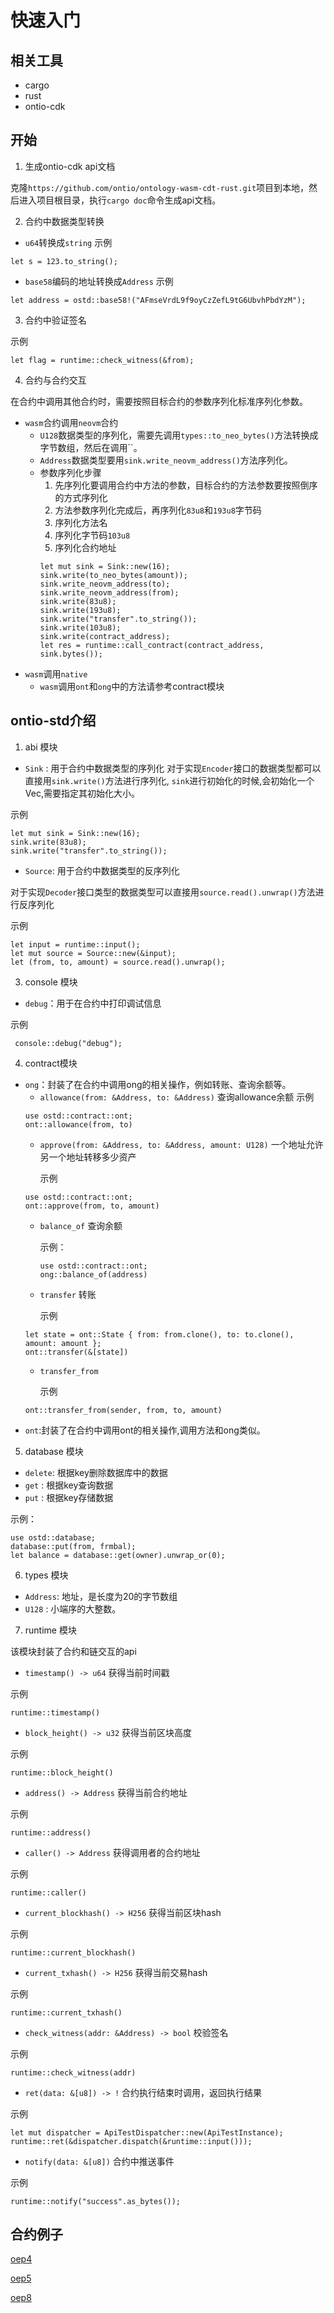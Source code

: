 # 快速入门

## 相关工具
- cargo
- rust
- ontio-cdk

## 开始
1. 生成ontio-cdk api文档

克隆`https://github.com/ontio/ontology-wasm-cdt-rust.git`项目到本地，然后进入项目根目录，执行`cargo doc`命令生成api文档。

2. 合约中数据类型转换
- `u64`转换成`string`
示例
```
let s = 123.to_string();
```
- `base58`编码的地址转换成`Address`
示例
```
let address = ostd::base58!("AFmseVrdL9f9oyCzZefL9tG6UbvhPbdYzM");
```
3. 合约中验证签名

示例
```
let flag = runtime::check_witness(&from);
```

4. 合约与合约交互

在合约中调用其他合约时，需要按照目标合约的参数序列化标准序列化参数。
- `wasm`合约调用`neovm`合约
  - `U128`数据类型的序列化，需要先调用`types::to_neo_bytes()`方法转换成字节数组，然后在调用``。
  - `Address`数据类型要用`sink.write_neovm_address()`方法序列化。
  - 参数序列化步骤
    1. 先序列化要调用合约中方法的参数，目标合约的方法参数要按照倒序的方式序列化
    2. 方法参数序列化完成后，再序列化`83u8`和`193u8`字节码
    3. 序列化方法名
    4. 序列化字节码`103u8`
    5. 序列化合约地址
    ```
    let mut sink = Sink::new(16);
    sink.write(to_neo_bytes(amount));
    sink.write_neovm_address(to);
    sink.write_neovm_address(from);
    sink.write(83u8);
    sink.write(193u8);
    sink.write("transfer".to_string());
    sink.write(103u8);
    sink.write(contract_address);
    let res = runtime::call_contract(contract_address, sink.bytes());
    ```
- `wasm`调用`native`
   - `wasm`调用`ont`和`ong`中的方法请参考contract模块

## ontio-std介绍

1. abi 模块
- `Sink`  : 用于合约中数据类型的序列化
对于实现`Encoder`接口的数据类型都可以直接用`sink.write()`方法进行序列化,
`sink`进行初始化的时候,会初始化一个Vec,需要指定其初始化大小。

示例
```
let mut sink = Sink::new(16);
sink.write(83u8);
sink.write("transfer".to_string());
```

- `Source`: 用于合约中数据类型的反序列化

对于实现`Decoder`接口类型的数据类型可以直接用`source.read().unwrap()`方法进行反序列化

示例
```
let input = runtime::input();
let mut source = Source::new(&input);
let (from, to, amount) = source.read().unwrap();
```

3. console 模块

- `debug`：用于在合约中打印调试信息

示例
```
 console::debug("debug");
```

4. contract模块
- `ong`：封装了在合约中调用ong的相关操作，例如转账、查询余额等。
   - `allowance(from: &Address, to: &Address)` 查询allowance余额
     示例
    ```
    use ostd::contract::ont;
    ont::allowance(from, to)
    ```
   - `approve(from: &Address, to: &Address, amount: U128)` 一个地址允许另一个地址转移多少资产

     示例
    ```
    use ostd::contract::ont;
    ont::approve(from, to, amount)
    ```
   - `balance_of` 查询余额

     示例：
     ```
     use ostd::contract::ont;
     ong::balance_of(address)
     ```
   - `transfer` 转账

     示例
    ```
    let state = ont::State { from: from.clone(), to: to.clone(), amount: amount };
    ont::transfer(&[state])
    ```
   - `transfer_from`

     示例
    ```
    ont::transfer_from(sender, from, to, amount)
    ```
- `ont`:封装了在合约中调用ont的相关操作,调用方法和ong类似。



5. database 模块
- `delete`: 根据key删除数据库中的数据
- `get`   : 根据key查询数据
- `put`   : 根据key存储数据

示例：
```
use ostd::database;
database::put(from, frmbal);
let balance = database::get(owner).unwrap_or(0);
```

6. types 模块
- `Address`: 地址，是长度为20的字节数组
- `U128`   : 小端序的大整数。

7. runtime 模块

该模块封装了合约和链交互的api

- `timestamp() -> u64` 获得当前时间戳

示例
```
runtime::timestamp()
```
- `block_height() -> u32` 获得当前区块高度

示例
```
runtime::block_height()
```
- `address() -> Address` 获得当前合约地址

示例
```
runtime::address()
```

- `caller() -> Address` 获得调用者的合约地址

示例
```
runtime::caller()
```
- `current_blockhash() -> H256` 获得当前区块hash

示例
```
runtime::current_blockhash()
```
- `current_txhash() -> H256` 获得当前交易hash

示例
```
runtime::current_txhash()
```
- `check_witness(addr: &Address) -> bool` 校验签名

示例
```
runtime::check_witness(addr)
```
- `ret(data: &[u8]) -> !` 合约执行结束时调用，返回执行结果

示例
```
let mut dispatcher = ApiTestDispatcher::new(ApiTestInstance);
runtime::ret(&dispatcher.dispatch(&runtime::input()));
```
- `notify(data: &[u8])` 合约中推送事件

示例
```
runtime::notify("success".as_bytes());
```

## 合约例子

[oep4](examples/token-zero-copy)

[oep5](examples/oep5token)

[oep8](examples/oep8token)
